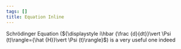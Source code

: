 ```yaml
---
tags: []
title: Equation Inline
---
```


Schrödinger Equation
(${\displaystyle i\hbar {\frac {d}{dt}}\vert \Psi (t)\rangle={\hat {H}}\vert \Psi (t)\rangle}$)
is a very useful one indeed
